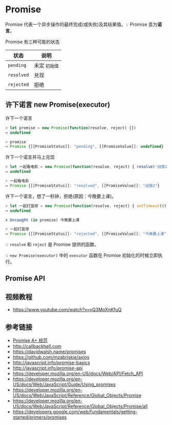 # Promise

Promise 代表一个异步操作的最终完成(或失败)及其结果值。💡 Promise 意为**诺言**。

Promise 有三种可能的状态 

| 状态       | 说明         |
|-----------|-------------|
| `pending` | 未定 `初始值` | 
|`resolved` | 兑现         |
| `rejected`| 拒绝         |

## 许下诺言 new Promise(executor)
许下一个诺言
```javascript
> let promise = new Promise(function(resolve, reject) {})
→ undefined

> promise
→ Promise {[[PromiseStatus]]: "pending", [[PromiseValue]]: undefined}
```

许下一个诺言并马上兑现
```javascript
> let 一起看电影 = new Promise(function(resolve, reject) { resolve('战狼2'); })
→ undefined

> 一起看电影
→ Promise {[[PromiseStatus]]: "resolved", [[PromiseValue]]: "战狼2"}
```

许下一个诺言，想了一秒钟，拒绝(原因：今晚要上课)。
```javascript
> let 一起打篮球 = new Promise(function(resolve, reject) { setTimeout(() => reject('今晚要上课'), 1000); })
→ undefined

× Uncaught (in promise) 今晚要上课

> 一起打篮球
→ Promise {[[PromiseStatus]]: "rejected", [[PromiseValue]]: "今晚要上课"}
```
💡 `resolve` 和 `reject` 是 Promise 提供的函数。

💡 `new Promise(executor)` 中的 `executor` 函数在 Promise 初始化的时候立即执行。

## Promise API

## 视频教程
* https://www.youtube.com/watch?v=vQ3MoXnKfuQ

## 参考链接
* [Promise A+ 规范](https://promisesaplus.com)
* http://callbackhell.com
* https://davidwalsh.name/promises
* https://github.com/mzabriskie/axios
* http://javascript.info/promise-basics
* http://javascript.info/promise-api
* https://developer.mozilla.org/en-US/docs/Web/API/Fetch_API
* https://developer.mozilla.org/en-US/docs/Web/JavaScript/Guide/Using_promises
* https://developer.mozilla.org/en-US/docs/Web/JavaScript/Reference/Global_Objects/Promise
* https://developer.mozilla.org/en-US/docs/Web/JavaScript/Reference/Global_Objects/Promise/all
* https://developers.google.com/web/fundamentals/getting-started/primers/promises
